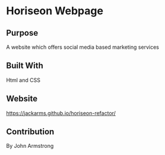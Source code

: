 # Horiseon Webpage
## Purpose 
A website which offers social media based marketing services
## Built With 
Html and CSS
## Website
https://jackarms.github.io/horiseon-refactor/
## Contribution
By John Armstrong
